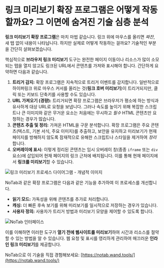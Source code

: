 # 링크 미리보기 확장 프로그램은 어떻게 작동할까요? 그 이면에 숨겨진 기술 심층 분석

**링크 미리보기 확장 프로그램**은 마치 마법 같습니다. 링크 위에 마우스를 올리면 *짜잔*, 새 탭 없이 내용이 나타납니다. 하지만 실제로 어떻게 작동하는 걸까요? 기술적인 부분을 간단히 살펴보겠습니다.

핵심적으로 **브라우저 링크 미리보기** 도구는 완전한 페이지 이동이나 리소스가 많이 소모되는 탭을 열지 않고도 링크된 URL에서 콘텐츠를 가져와 표시해야 합니다. 간단하게 요약하면 다음과 같습니다.

1.  **트리거 감지:** 확장 프로그램은 지속적으로 트리거 이벤트를 감지합니다. 일반적으로 하이퍼링크 위로 마우스 커서를 올리는 것(**링크 호버 미리보기**)이 트리거되지만, 클릭 또는 키보드 단축키를 사용할 수도 있습니다.
2.  **URL 가져오기 (경량):** 트리거되면 확장 프로그램은 브라우저가 평소에 하는 방식과 유사하게 대상 URL로 요청을 보냅니다. 그러나 속도를 높이기 위해 복잡한 스크립트나 큰 이미지와 같은 무거운 요소는 처음에는 무시하고 *필수* HTML 콘텐츠만 요청하는 경우가 많습니다.
3.  **콘텐츠 추출 및 정리:** 가져온 HTML을 구문 분석합니다. 확장 프로그램은 주요 콘텐츠(텍스트, 기본 서식, 주요 이미지)를 추출하고, 보안을 유지하고 미리보기가 현재 페이지를 방해하지 않도록 잠재적으로 유해한 스크립트나 스타일을 제거하여 *정리*합니다.
4.  **오버레이에 표시:** 이렇게 정리된 콘텐츠는 임시 오버레이 창(종종 `iframe` 또는 `div` 요소)에 삽입되어 현재 페이지의 링크 근처에 배치됩니다. 이를 통해 현재 페이지에서 **링크를 미리보기**할 수 있습니다.

![링크 미리보기 프로세스 다이어그램 - 개념적 이미지](images/notab1.png) <!-- Conceptual image -->

NoTab과 같은 확장 프로그램은 다음과 같은 기능을 추가하여 이 프로세스를 개선합니다.
*   **읽기 모드:** 가독성을 위해 콘텐츠를 추가로 처리합니다.
*   **캐싱:** 더 빠른 후속 보기를 위해 미리보기를 일시적으로 저장하는 경우가 있습니다.
*   **사용자 정의:** 사용자가 트리거 방법과 미리보기 모양을 제어할 수 있도록 합니다.

![NoTab 인터페이스](images/notab2.png)

이를 이해하면 이러한 도구가 **열기 전에 웹사이트를 미리보기**하여 시간과 리소스를 절약할 수 있는 방법을 알 수 있습니다. 웹 요청 및 표시를 영리하게 관리하여 매끄러운 **인라인 링크 미리보기**를 제공합니다.

NoTab으로 이 기술을 직접 경험해보세요: [https://notab.wand.tools/](https://notab.wand.tools/)
